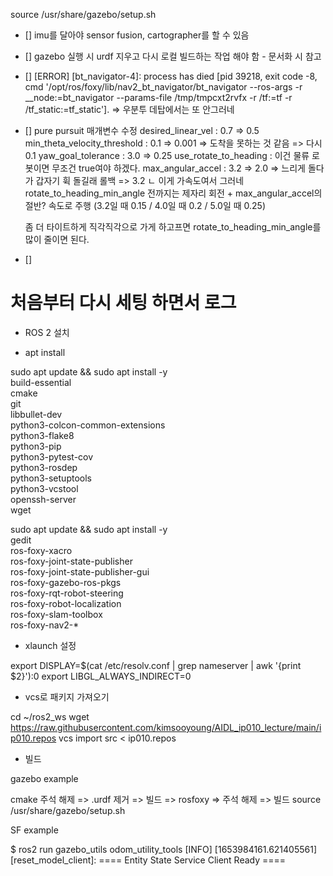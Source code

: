 source /usr/share/gazebo/setup.sh

- [] imu를 달아야 sensor fusion, cartographer를 할 수 있음
- [] gazebo 실행 시 urdf 지우고 다시 로컬 빌드하는 작업 해야 함 - 문서화 시 참고 
- [] [ERROR] [bt_navigator-4]: process has died [pid 39218, exit code -8, cmd '/opt/ros/foxy/lib/nav2_bt_navigator/bt_navigator --ros-args -r __node:=bt_navigator --params-file /tmp/tmpcxt2rvfx -r /tf:=tf -r /tf_static:=tf_static']. => 우분투 데탑에서는 또 안그러네
- [] pure pursuit 매개변수 수정
    desired_linear_vel : 0.7 => 0.5
    min_theta_velocity_threshold : 0.1 => 0.001 => 도착을 못하는 것 같음 => 다시 0.1
    yaw_goal_tolerance : 3.0 => 0.25
    use_rotate_to_heading : 이건 물류 로봇이면 무조건 true여야 하겠다.
    max_angular_accel : 3.2 => 2.0 => 느리게 돌다가 갑자기 휙 돌길래 롤백 => 3.2
    ㄴ 이게 가속도여서 그러네 
    rotate_to_heading_min_angle 전까지는 제자리 회전 + max_angular_accel의 절반? 속도로 주행 (3.2일 때 0.15 / 4.0일 때 0.2 / 5.0일 때 0.25)
    
    좀 더 타이트하게 직각직각으로 가게 하고프면
    rotate_to_heading_min_angle를 많이 줄이면 된다.
- [] 

# 처음부터 다시 세팅 하면서 로그

- ROS 2 설치

- apt install

sudo apt update && sudo apt install -y \
  build-essential \
  cmake \
  git \
  libbullet-dev \
  python3-colcon-common-extensions \
  python3-flake8 \
  python3-pip \
  python3-pytest-cov \
  python3-rosdep \
  python3-setuptools \
  python3-vcstool \
  openssh-server \
  wget

sudo apt update && sudo apt install -y \
  gedit \
  ros-foxy-xacro \
  ros-foxy-joint-state-publisher \
  ros-foxy-joint-state-publisher-gui \
  ros-foxy-gazebo-ros-pkgs \
  ros-foxy-rqt-robot-steering \
  ros-foxy-robot-localization \
  ros-foxy-slam-toolbox \
  ros-foxy-nav2-* 


- xlaunch 설정

export DISPLAY=$(cat /etc/resolv.conf | grep nameserver | awk '{print $2}'):0 
export LIBGL_ALWAYS_INDIRECT=0

- vcs로 패키지 가져오기

cd ~/ros2_ws
wget https://raw.githubusercontent.com/kimsooyoung/AIDL_ip010_lecture/main/ip010.repos
vcs import src < ip010.repos

- 빌드

gazebo example



cmake 주석 해제 => .urdf 제거 => 빌드 => rosfoxy => 주석 해제 => 빌드
source /usr/share/gazebo/setup.sh

SF example

$ ros2 run gazebo_utils odom_utility_tools
[INFO] [1653984161.621405561] [reset_model_client]: ==== Entity State Service Client Ready ====

